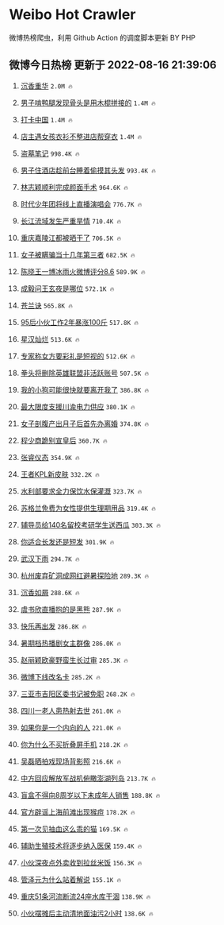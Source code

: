 # Weibo Hot Crawler 



微博热榜爬虫，利用 Github Action 的调度脚本更新 BY PHP 


## 微博今日热榜 更新于 2022-08-16 21:39:06 
1. [沉香重华](https://s.weibo.com/weibo?q=%E6%B2%89%E9%A6%99%E9%87%8D%E5%8D%8E&Refer=top) `2.0M 🔥` 

1. [男子啃鸭腿发现骨头是用木棍拼接的](https://s.weibo.com/weibo?q=%23%E7%94%B7%E5%AD%90%E5%95%83%E9%B8%AD%E8%85%BF%E5%8F%91%E7%8E%B0%E9%AA%A8%E5%A4%B4%E6%98%AF%E7%94%A8%E6%9C%A8%E6%A3%8D%E6%8B%BC%E6%8E%A5%E7%9A%84%23&Refer=top) `1.4M 🔥` 

1. [打卡中国](https://s.weibo.com/weibo?q=%23%E6%89%93%E5%8D%A1%E4%B8%AD%E5%9B%BD%23&Refer=top) `1.4M 🔥` 

1. [店主遇女孩衣衫不整进店帮穿衣](https://s.weibo.com/weibo?q=%23%E5%BA%97%E4%B8%BB%E9%81%87%E5%A5%B3%E5%AD%A9%E8%A1%A3%E8%A1%AB%E4%B8%8D%E6%95%B4%E8%BF%9B%E5%BA%97%E5%B8%AE%E7%A9%BF%E8%A1%A3%23&Refer=top) `1.4M 🔥` 

1. [盗墓笔记](https://s.weibo.com/weibo?q=%E7%9B%97%E5%A2%93%E7%AC%94%E8%AE%B0&Refer=top) `998.4K 🔥` 

1. [男子住酒店趁前台睡着偷摸其头发](https://s.weibo.com/weibo?q=%23%E7%94%B7%E5%AD%90%E4%BD%8F%E9%85%92%E5%BA%97%E8%B6%81%E5%89%8D%E5%8F%B0%E7%9D%A1%E7%9D%80%E5%81%B7%E6%91%B8%E5%85%B6%E5%A4%B4%E5%8F%91%23&Refer=top) `993.4K 🔥` 

1. [林志颖顺利完成颜面手术](https://s.weibo.com/weibo?q=%23%E6%9E%97%E5%BF%97%E9%A2%96%E9%A1%BA%E5%88%A9%E5%AE%8C%E6%88%90%E9%A2%9C%E9%9D%A2%E6%89%8B%E6%9C%AF%23&Refer=top) `964.6K 🔥` 

1. [时代少年团将线上直播演唱会](https://s.weibo.com/weibo?q=%23%E6%97%B6%E4%BB%A3%E5%B0%91%E5%B9%B4%E5%9B%A2%E5%B0%86%E7%BA%BF%E4%B8%8A%E7%9B%B4%E6%92%AD%E6%BC%94%E5%94%B1%E4%BC%9A%23&Refer=top) `776.7K 🔥` 

1. [长江流域发生严重旱情](https://s.weibo.com/weibo?q=%23%E9%95%BF%E6%B1%9F%E6%B5%81%E5%9F%9F%E5%8F%91%E7%94%9F%E4%B8%A5%E9%87%8D%E6%97%B1%E6%83%85%23&Refer=top) `710.4K 🔥` 

1. [重庆嘉陵江都被晒干了](https://s.weibo.com/weibo?q=%23%E9%87%8D%E5%BA%86%E5%98%89%E9%99%B5%E6%B1%9F%E9%83%BD%E8%A2%AB%E6%99%92%E5%B9%B2%E4%BA%86%23&Refer=top) `706.5K 🔥` 

1. [女子被瞒骗当十几年第三者](https://s.weibo.com/weibo?q=%23%E5%A5%B3%E5%AD%90%E8%A2%AB%E7%9E%92%E9%AA%97%E5%BD%93%E5%8D%81%E5%87%A0%E5%B9%B4%E7%AC%AC%E4%B8%89%E8%80%85%23&Refer=top) `682.5K 🔥` 

1. [陈晓王一博冰雨火微博评分8.6](https://s.weibo.com/weibo?q=%23%E9%99%88%E6%99%93%E7%8E%8B%E4%B8%80%E5%8D%9A%E5%86%B0%E9%9B%A8%E7%81%AB%E5%BE%AE%E5%8D%9A%E8%AF%84%E5%88%868.6%23&Refer=top) `589.9K 🔥` 

1. [成毅问王玄夜是哪位](https://s.weibo.com/weibo?q=%23%E6%88%90%E6%AF%85%E9%97%AE%E7%8E%8B%E7%8E%84%E5%A4%9C%E6%98%AF%E5%93%AA%E4%BD%8D%23&Refer=top) `572.1K 🔥` 

1. [苍兰诀](https://s.weibo.com/weibo?q=%23%E8%8B%8D%E5%85%B0%E8%AF%80%23&Refer=top) `565.8K 🔥` 

1. [95后小伙工作2年暴涨100斤](https://s.weibo.com/weibo?q=%2395%E5%90%8E%E5%B0%8F%E4%BC%99%E5%B7%A5%E4%BD%9C2%E5%B9%B4%E6%9A%B4%E6%B6%A8100%E6%96%A4%23&Refer=top) `517.8K 🔥` 

1. [星汉灿烂](https://s.weibo.com/weibo?q=%23%E6%98%9F%E6%B1%89%E7%81%BF%E7%83%82%23&Refer=top) `513.6K 🔥` 

1. [专家称女方要彩礼是短视的](https://s.weibo.com/weibo?q=%23%E4%B8%93%E5%AE%B6%E7%A7%B0%E5%A5%B3%E6%96%B9%E8%A6%81%E5%BD%A9%E7%A4%BC%E6%98%AF%E7%9F%AD%E8%A7%86%E7%9A%84%23&Refer=top) `512.6K 🔥` 

1. [拳头将删除英雄联盟非活跃账号](https://s.weibo.com/weibo?q=%23%E6%8B%B3%E5%A4%B4%E5%B0%86%E5%88%A0%E9%99%A4%E8%8B%B1%E9%9B%84%E8%81%94%E7%9B%9F%E9%9D%9E%E6%B4%BB%E8%B7%83%E8%B4%A6%E5%8F%B7%23&Refer=top) `507.5K 🔥` 

1. [我的小狗可能很快就要离开我了](https://s.weibo.com/weibo?q=%23%E6%88%91%E7%9A%84%E5%B0%8F%E7%8B%97%E5%8F%AF%E8%83%BD%E5%BE%88%E5%BF%AB%E5%B0%B1%E8%A6%81%E7%A6%BB%E5%BC%80%E6%88%91%E4%BA%86%23&Refer=top) `386.8K 🔥` 

1. [最大限度支援川渝电力供应](https://s.weibo.com/weibo?q=%23%E6%9C%80%E5%A4%A7%E9%99%90%E5%BA%A6%E6%94%AF%E6%8F%B4%E5%B7%9D%E6%B8%9D%E7%94%B5%E5%8A%9B%E4%BE%9B%E5%BA%94%23&Refer=top) `380.1K 🔥` 

1. [女子剖腹产出月子后首先办离婚](https://s.weibo.com/weibo?q=%23%E5%A5%B3%E5%AD%90%E5%89%96%E8%85%B9%E4%BA%A7%E5%87%BA%E6%9C%88%E5%AD%90%E5%90%8E%E9%A6%96%E5%85%88%E5%8A%9E%E7%A6%BB%E5%A9%9A%23&Refer=top) `374.8K 🔥` 

1. [程少商跪别宣皇后](https://s.weibo.com/weibo?q=%23%E7%A8%8B%E5%B0%91%E5%95%86%E8%B7%AA%E5%88%AB%E5%AE%A3%E7%9A%87%E5%90%8E%23&Refer=top) `360.7K 🔥` 

1. [张睿仪态](https://s.weibo.com/weibo?q=%23%E5%BC%A0%E7%9D%BF%E4%BB%AA%E6%80%81%23&Refer=top) `354.9K 🔥` 

1. [王者KPL新皮肤](https://s.weibo.com/weibo?q=%23%E7%8E%8B%E8%80%85KPL%E6%96%B0%E7%9A%AE%E8%82%A4%23&Refer=top) `332.2K 🔥` 

1. [水利部要求全力保饮水保灌溉](https://s.weibo.com/weibo?q=%23%E6%B0%B4%E5%88%A9%E9%83%A8%E8%A6%81%E6%B1%82%E5%85%A8%E5%8A%9B%E4%BF%9D%E9%A5%AE%E6%B0%B4%E4%BF%9D%E7%81%8C%E6%BA%89%23&Refer=top) `323.7K 🔥` 

1. [苏格兰免费为女性提供生理期用品](https://s.weibo.com/weibo?q=%23%E8%8B%8F%E6%A0%BC%E5%85%B0%E5%85%8D%E8%B4%B9%E4%B8%BA%E5%A5%B3%E6%80%A7%E6%8F%90%E4%BE%9B%E7%94%9F%E7%90%86%E6%9C%9F%E7%94%A8%E5%93%81%23&Refer=top) `319.4K 🔥` 

1. [辅导员给140名留校考研学生送西瓜](https://s.weibo.com/weibo?q=%23%E8%BE%85%E5%AF%BC%E5%91%98%E7%BB%99140%E5%90%8D%E7%95%99%E6%A0%A1%E8%80%83%E7%A0%94%E5%AD%A6%E7%94%9F%E9%80%81%E8%A5%BF%E7%93%9C%23&Refer=top) `303.3K 🔥` 

1. [你适合长发还是短发](https://s.weibo.com/weibo?q=%23%E4%BD%A0%E9%80%82%E5%90%88%E9%95%BF%E5%8F%91%E8%BF%98%E6%98%AF%E7%9F%AD%E5%8F%91%23&Refer=top) `301.9K 🔥` 

1. [武汉下雨](https://s.weibo.com/weibo?q=%E6%AD%A6%E6%B1%89%E4%B8%8B%E9%9B%A8&Refer=top) `294.7K 🔥` 

1. [杭州废弃矿洞成网红避暑探险地](https://s.weibo.com/weibo?q=%23%E6%9D%AD%E5%B7%9E%E5%BA%9F%E5%BC%83%E7%9F%BF%E6%B4%9E%E6%88%90%E7%BD%91%E7%BA%A2%E9%81%BF%E6%9A%91%E6%8E%A2%E9%99%A9%E5%9C%B0%23&Refer=top) `289.3K 🔥` 

1. [沉香如屑](https://s.weibo.com/weibo?q=%23%E6%B2%89%E9%A6%99%E5%A6%82%E5%B1%91%23&Refer=top) `288.6K 🔥` 

1. [虞书欣直播抱的是黑熊](https://s.weibo.com/weibo?q=%23%E8%99%9E%E4%B9%A6%E6%AC%A3%E7%9B%B4%E6%92%AD%E6%8A%B1%E7%9A%84%E6%98%AF%E9%BB%91%E7%86%8A%23&Refer=top) `287.9K 🔥` 

1. [快乐再出发](https://s.weibo.com/weibo?q=%23%E5%BF%AB%E4%B9%90%E5%86%8D%E5%87%BA%E5%8F%91%23&Refer=top) `286.8K 🔥` 

1. [暑期档热播剧女主群像](https://s.weibo.com/weibo?q=%23%E6%9A%91%E6%9C%9F%E6%A1%A3%E7%83%AD%E6%92%AD%E5%89%A7%E5%A5%B3%E4%B8%BB%E7%BE%A4%E5%83%8F%23&Refer=top) `286.0K 🔥` 

1. [赵丽颖欧豪野蛮生长过审](https://s.weibo.com/weibo?q=%23%E8%B5%B5%E4%B8%BD%E9%A2%96%E6%AC%A7%E8%B1%AA%E9%87%8E%E8%9B%AE%E7%94%9F%E9%95%BF%E8%BF%87%E5%AE%A1%23&Refer=top) `285.3K 🔥` 

1. [微博下线改名卡](https://s.weibo.com/weibo?q=%23%E5%BE%AE%E5%8D%9A%E4%B8%8B%E7%BA%BF%E6%94%B9%E5%90%8D%E5%8D%A1%23&Refer=top) `285.2K 🔥` 

1. [三亚市吉阳区委书记被免职](https://s.weibo.com/weibo?q=%23%E4%B8%89%E4%BA%9A%E5%B8%82%E5%90%89%E9%98%B3%E5%8C%BA%E5%A7%94%E4%B9%A6%E8%AE%B0%E8%A2%AB%E5%85%8D%E8%81%8C%23&Refer=top) `268.2K 🔥` 

1. [四川一老人患热射去世](https://s.weibo.com/weibo?q=%23%E5%9B%9B%E5%B7%9D%E4%B8%80%E8%80%81%E4%BA%BA%E6%82%A3%E7%83%AD%E5%B0%84%E5%8E%BB%E4%B8%96%23&Refer=top) `261.0K 🔥` 

1. [如果你是一个内向的人](https://s.weibo.com/weibo?q=%23%E5%A6%82%E6%9E%9C%E4%BD%A0%E6%98%AF%E4%B8%80%E4%B8%AA%E5%86%85%E5%90%91%E7%9A%84%E4%BA%BA%23&Refer=top) `221.0K 🔥` 

1. [你为什么不买折叠屏手机](https://s.weibo.com/weibo?q=%23%E4%BD%A0%E4%B8%BA%E4%BB%80%E4%B9%88%E4%B8%8D%E4%B9%B0%E6%8A%98%E5%8F%A0%E5%B1%8F%E6%89%8B%E6%9C%BA%23&Refer=top) `218.2K 🔥` 

1. [吴磊晒拍戏现场背影照](https://s.weibo.com/weibo?q=%23%E5%90%B4%E7%A3%8A%E6%99%92%E6%8B%8D%E6%88%8F%E7%8E%B0%E5%9C%BA%E8%83%8C%E5%BD%B1%E7%85%A7%23&Refer=top) `216.6K 🔥` 

1. [中方回应解放军战机俯瞰澎湖列岛](https://s.weibo.com/weibo?q=%23%E4%B8%AD%E6%96%B9%E5%9B%9E%E5%BA%94%E8%A7%A3%E6%94%BE%E5%86%9B%E6%88%98%E6%9C%BA%E4%BF%AF%E7%9E%B0%E6%BE%8E%E6%B9%96%E5%88%97%E5%B2%9B%23&Refer=top) `213.7K 🔥` 

1. [盲盒不得向8周岁以下未成年人销售](https://s.weibo.com/weibo?q=%23%E7%9B%B2%E7%9B%92%E4%B8%8D%E5%BE%97%E5%90%918%E5%91%A8%E5%B2%81%E4%BB%A5%E4%B8%8B%E6%9C%AA%E6%88%90%E5%B9%B4%E4%BA%BA%E9%94%80%E5%94%AE%23&Refer=top) `188.8K 🔥` 

1. [官方辟谣上海前滩出现猴痘](https://s.weibo.com/weibo?q=%23%E5%AE%98%E6%96%B9%E8%BE%9F%E8%B0%A3%E4%B8%8A%E6%B5%B7%E5%89%8D%E6%BB%A9%E5%87%BA%E7%8E%B0%E7%8C%B4%E7%97%98%23&Refer=top) `178.2K 🔥` 

1. [第一次见抽血这么乖的猫](https://s.weibo.com/weibo?q=%23%E7%AC%AC%E4%B8%80%E6%AC%A1%E8%A7%81%E6%8A%BD%E8%A1%80%E8%BF%99%E4%B9%88%E4%B9%96%E7%9A%84%E7%8C%AB%23&Refer=top) `169.5K 🔥` 

1. [辅助生殖技术将逐步纳入医保](https://s.weibo.com/weibo?q=%23%E8%BE%85%E5%8A%A9%E7%94%9F%E6%AE%96%E6%8A%80%E6%9C%AF%E5%B0%86%E9%80%90%E6%AD%A5%E7%BA%B3%E5%85%A5%E5%8C%BB%E4%BF%9D%23&Refer=top) `159.4K 🔥` 

1. [小伙深夜点外卖收到拉丝米饭](https://s.weibo.com/weibo?q=%23%E5%B0%8F%E4%BC%99%E6%B7%B1%E5%A4%9C%E7%82%B9%E5%A4%96%E5%8D%96%E6%94%B6%E5%88%B0%E6%8B%89%E4%B8%9D%E7%B1%B3%E9%A5%AD%23&Refer=top) `156.3K 🔥` 

1. [管泽元为什么站着解说](https://s.weibo.com/weibo?q=%23%E7%AE%A1%E6%B3%BD%E5%85%83%E4%B8%BA%E4%BB%80%E4%B9%88%E7%AB%99%E7%9D%80%E8%A7%A3%E8%AF%B4%23&Refer=top) `155.1K 🔥` 

1. [重庆51条河流断流24座水库干涸](https://s.weibo.com/weibo?q=%23%E9%87%8D%E5%BA%8651%E6%9D%A1%E6%B2%B3%E6%B5%81%E6%96%AD%E6%B5%8124%E5%BA%A7%E6%B0%B4%E5%BA%93%E5%B9%B2%E6%B6%B8%23&Refer=top) `138.9K 🔥` 

1. [小伙摆摊后主动清地面油污2小时](https://s.weibo.com/weibo?q=%23%E5%B0%8F%E4%BC%99%E6%91%86%E6%91%8A%E5%90%8E%E4%B8%BB%E5%8A%A8%E6%B8%85%E5%9C%B0%E9%9D%A2%E6%B2%B9%E6%B1%A12%E5%B0%8F%E6%97%B6%23&Refer=top) `138.6K 🔥` 

